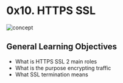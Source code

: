 # 0x10. HTTPS SSL
![concept](https://s3.amazonaws.com/intranet-projects-files/holbertonschool-sysadmin_devops/276/FlhGPEK.png)

## General Learning Objectives
* What is HTTPS SSL 2 main roles
* What is the purpose encrypting traffic
* What SSL termination means


